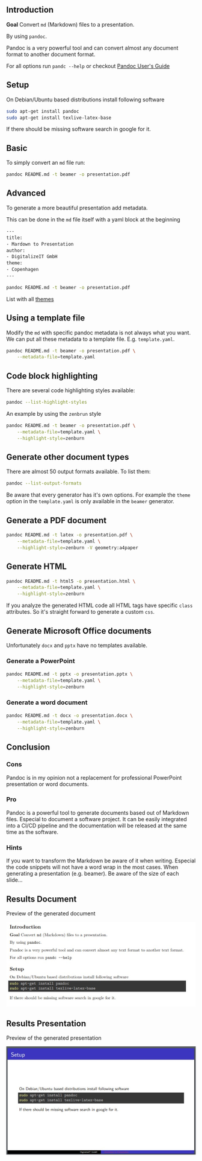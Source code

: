 ## Introduction

**Goal** Convert `md` (Markdown) files to a presentation.

By using `pandoc`.

Pandoc is a very powerful tool and can convert almost any document format to another document
format.

For all options run `pandc --help` or checkout [Pandoc User's Guide](https://pandoc.org/MANUAL.html)

## Setup

On Debian/Ubuntu based distributions install following software

```bash
sudo apt-get install pandoc
sudo apt-get install texlive-latex-base
```

If there should be missing software search in google for it. 

## Basic

To simply convert an `md` file run:

```bash
pandoc README.md -t beamer -o presentation.pdf
```

## Advanced

To generate a more beautiful presentation add metadata. 

This can be done in the `md` file itself with a yaml block at the beginning

```bash
---
title:
- Mardown to Presentation
author:
- DigitalizeIT GmbH
theme:
- Copenhagen
---
```

```bash
pandoc README.md -t beamer -o presentation.pdf
```

List with all [themes](https://deic-web.uab.cat/~iblanes/beamer_gallery/index_by_theme_and_color.html)

## Using a template file

Modify the `md` with specific pandoc metadata is not always what you want. We can put all these metadata to a template file. E.g. `template.yaml`.

```bash
pandoc README.md -t beamer -o presentation.pdf \
    --metadata-file=template.yaml
```

## Code block highlighting

There are several code highlighting styles available:
```bash
pandoc --list-highlight-styles
```

An example by using the `zenbrun` style
```bash
pandoc README.md -t beamer -o presentation.pdf \
    --metadata-file=template.yaml \
    --highlight-style=zenburn
```

## Generate other document types

There are almost 50 output formats available. To list them:

```bash
pandoc --list-output-formats
```

Be aware that every generator has it's own options. For example the `theme` option in the `template.yaml` is only available in the `beamer` generator. 

## Generate a PDF document

```bash
pandoc README.md -t latex -o presentation.pdf \
    --metadata-file=template.yaml \
    --highlight-style=zenburn -V geometry:a4paper
```

## Generate HTML
```bash
pandoc README.md -t html5 -o presentation.html \
    --metadata-file=template.yaml \
    --highlight-style=zenburn
```
If you analyze the generated HTML code all HTML tags have specific `class` attributes. So it's straight forward to generate a custom `css`.

## Generate Microsoft Office documents

Unfortunately `docx` and `pptx` have no templates available. 

### Generate a PowerPoint

```bash
pandoc README.md -t pptx -o presentation.pptx \
    --metadata-file=template.yaml \
    --highlight-style=zenburn
```

### Generate a word document

```bash
pandoc README.md -t docx -o presentation.docx \
    --metadata-file=template.yaml \
    --highlight-style=zenburn
```

## Conclusion

### Cons
Pandoc is in my opinion not a replacement for professional PowerPoint presentation or word documents. 

### Pro
Pandoc is a powerful tool to generate documents based out of Markdown files. Especial to document a software project. It can be easily integrated into a CI/CD pipeline and the documentation will be released at the same time as the software. 

### Hints
If you want to transform the Markdown be aware of it when writing. Especial the code snippets will not have a word wrap in the most cases. When generating a presentation (e.g. beamer). Be aware of the size of each slide...


## Results Document

Preview of the generated document

![generated document](./img/generated-document.jpg)

## Results Presentation

Preview of the generated presentation

![generated presentation](./img/generated-presentation.jpg)